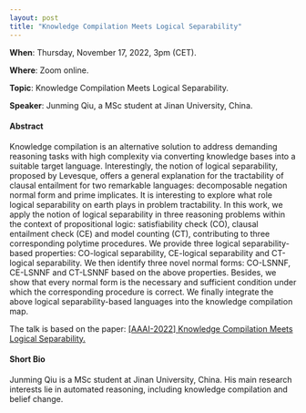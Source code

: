 ```yaml
---
layout: post 
title: "Knowledge Compilation Meets Logical Separability"
---
```


**When**:  Thursday, November 17, 2022, 3pm (CET).

**Where**: Zoom online.

**Topic**: Knowledge Compilation Meets Logical Separability.

**Speaker**: Junming Qiu, a MSc student at Jinan University, China.

#### Abstract

Knowledge compilation is an alternative solution to address demanding reasoning tasks with high complexity via converting knowledge bases into a suitable target language. Interestingly, the notion of logical separability, proposed by Levesque, offers a general explanation for the tractability of clausal entailment for two remarkable languages: decomposable negation normal form and prime implicates. It is interesting to explore what role logical separability on earth plays in problem tractability. In this work, we apply the notion of logical separability in three reasoning problems within the context of propositional logic: satisfiability check (CO), clausal entailment check (CE) and model counting (CT), contributing to three corresponding polytime procedures. We provide three logical separability-based properties: CO-logical separability, CE-logical separability and CT-logical separability. We then identify three novel normal forms: CO-LSNNF, CE-LSNNF and CT-LSNNF based on the above properties. Besides, we show that every normal form is the necessary and sufficient condition under which the corresponding procedure is correct. We finally integrate the above logical separability-based languages into the knowledge compilation map.

The talk is based on the paper:
[[AAAI-2022] Knowledge Compilation Meets Logical Separability.](https://ojs.aaai.org/index.php/AAAI/article/view/20529)

#### Short Bio
Junming Qiu is a MSc student at Jinan University, China. His main research interests lie in automated reasoning, including knowledge compilation and belief change.

